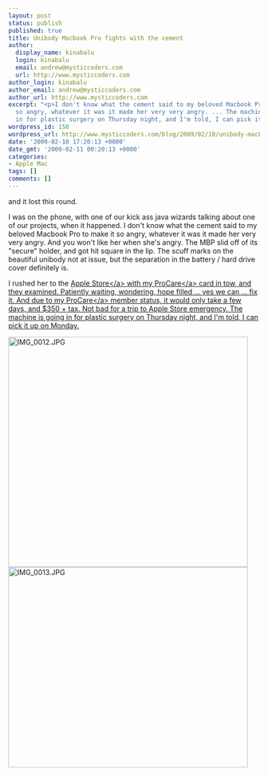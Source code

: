 ```yaml
---
layout: post
status: publish
published: true
title: Unibody Macbook Pro fights with the cement
author:
  display_name: kinabalu
  login: kinabalu
  email: andrew@mysticcoders.com
  url: http://www.mysticcoders.com
author_login: kinabalu
author_email: andrew@mysticcoders.com
author_url: http://www.mysticcoders.com
excerpt: "<p>I don't know what the cement said to my beloved Macbook Pro to make it
  so angry, whatever it was it made her very very angry. ... The machine is going
  in for plastic surgery on Thursday night, and I'm told, I can pick it up on Monday.</p>\r\n"
wordpress_id: 150
wordpress_url: http://www.mysticcoders.com/blog/2009/02/10/unibody-macbook-pro-fights-with-the-cement/
date: '2009-02-10 17:20:13 +0000'
date_gmt: '2009-02-11 00:20:13 +0000'
categories:
- Apple Mac
tags: []
comments: []
---
```

<p>and it lost this round.</p>
<p>I was on the phone, with one of our kick ass java wizards talking about one of our projects, when it happened. I don't know what the cement said to my beloved Macbook Pro to make it so angry, whatever it was it made her very very angry. And you won't like her when she's angry. The MBP slid off of its "secure" holder, and got hit square in the lip. The scuff marks on the beautiful unibody not at issue, but the separation in the battery &#47; hard drive cover definitely is.</p>
<p>I rushed her to the <a title="Apple Store Retail" href="http:&#47;&#47;www.apple.com&#47;retail">Apple Store<&#47;a> with my <a title="Apple Store Procare" href="http:&#47;&#47;www.apple.com&#47;retail&#47;procare&#47;">ProCare<&#47;a> card in tow, and they examined. Patiently waiting, wondering, hope filled ... yes we can ... fix it. And due to my <a title="Apple Store Procare" href="http:&#47;&#47;www.apple.com&#47;retail&#47;procare&#47;">ProCare<&#47;a> member status, it would only take a few days, and $350 + tax. Not bad for a trip to Apple Store emergency. The machine is going in for plastic surgery on Thursday night, and I'm told, I can pick it up on Monday.</p>
<p><img src="http:&#47;&#47;www.mysticcoders.com&#47;wp-content&#47;uploads&#47;2009&#47;02&#47;img-0012.jpg" alt="IMG_0012.JPG" width="480" height="462" &#47;> <img src="http:&#47;&#47;www.mysticcoders.com&#47;wp-content&#47;uploads&#47;2009&#47;02&#47;img-0013.jpg" alt="IMG_0013.JPG" width="480" height="402" &#47;></p>
